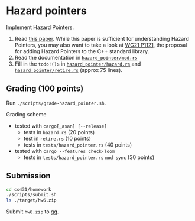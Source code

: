 # Hazard pointers
Implement Hazard Pointers.

1. Read [this paper](https://ieeexplore.ieee.org/document/1291819).
   While this paper is sufficient for understanding Hazard Pointers,
   you may also want to take a look at [WG21 P1121](http://wg21.link/P1121),
   the proposal for adding Hazard Pointers to the C++ standard library.
2. Read the documentation in [`hazard_pointer/mod.rs`](../src/hazard_pointer/mod.rs)
3. Fill in the `todo!()`s in
   [`hazard_pointer/hazard.rs`](../src/hazard_pointer/hazard.rs) and
   [`hazard_pointer/retire.rs`](../src/hazard_pointer/retire.rs)
   (approx 75 lines).

## Grading (100 points)
Run `./scripts/grade-hazard_pointer.sh`.

Grading scheme
* tested with `cargo[_asan] [--release]`
    * tests in `hazard.rs` (20 points)
    * test in `retire.rs` (10 points)
    * tests in `tests/hazard_pointer.rs` (40 points)
* tested with `cargo --features check-loom`
    * tests in `tests/hazard_pointer.rs` `mod sync` (30 points)

## Submission
```bash
cd cs431/homework
./scripts/submit.sh
ls ./target/hw6.zip
```
Submit `hw6.zip` to gg.
